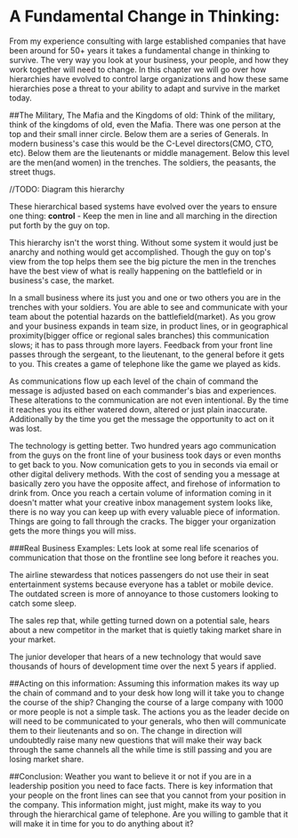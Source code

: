 # A Fundamental Change in Thinking:
From my experience consulting with large established companies that have been around for 50+ years it takes a fundamental change in thinking to survive. The very way you look at your business, your people, and how they work together will need to change. In this chapter we will go over how hierarchies have evolved to control large organizations and how these same hierarchies pose a threat to your ability to adapt and survive in the market today.

##The Military, The Mafia and the Kingdoms of old:
Think of the military, think of the kingdoms of old, even the Mafia. There was one person at the top and their small inner circle. Below them are a series of Generals. In modern business's case this would be the C-Level directors(CMO, CTO, etc). Below them are the lieutenants or middle management. Below this level are the men(and women) in the trenches. The soldiers, the peasants, the street thugs.

//TODO: Diagram this hierarchy

These hierarchical based systems have evolved over the years to ensure one thing: **control** - Keep the men in line and all marching in the direction put forth by the guy on top.

This hierarchy isn't the worst thing. Without some system it would just be anarchy and nothing would get accomplished. Though the guy on top's view from the top helps them see the big picture the men in the trenches have the best view of what is really happening on the battlefield or in business's case, the market.

In a small business where its just you and one or two others you are in the trenches with your soldiers. You are able to see and communicate with your team about the potential hazards on the battlefield(market). As you grow and your business expands in team size, in product lines, or in geographical proximity(bigger office or regional sales branches) this communication slows; it has to pass through more layers. Feedback from your front line passes through the sergeant, to the lieutenant, to the general before it gets to you. This creates a game of telephone like the game we played as kids.

As communications flow up each level of the chain of command the message is adjusted based on each commander's bias and experiences. These alterations to the communication are not even intentional. By the time it reaches you its either watered down, altered or just plain inaccurate. Additionally by the time you get the message the opportunity to act on it was lost.

The technology is getting better. Two hundred years ago communication from the guys on the front line of your business took days or even months to get back to you. Now comunication gets to you in seconds via email or other digital delivery methods. With the cost of sending you a message at basically zero you have the opposite affect, and firehose of information to drink from. Once you reach a certain volume of information coming in it doesn't matter what your creative inbox management system looks like, there is no way you can keep up with every valuable piece of information. Things are going to fall through the cracks. The bigger your organization gets the more things you will miss.

###Real Business Examples:
Lets look at some real life scenarios of communication that those on the frontline see long before it reaches you.

The airline stewardess that notices passengers do not use their in seat entertainment systems because everyone has a tablet or mobile device. The outdated screen is more of annoyance to those customers looking to catch some sleep.

The sales rep that, while getting turned down on a potential sale, hears about a new competitor in the market that is quietly taking market share in your market.

The junior developer that hears of a new technology that would save thousands of hours of development time over the next 5 years if applied.

##Acting on this information:
Assuming this information makes its way up the chain of command and to your desk how long will it take you to change the course of the ship? Changing the course of a large company with 1000 or more people is not a simple task. The actions you as the leader decide on will need to be communicated to your generals, who then will communicate them to their lieutenants and so on. The change in direction will undoubtedly raise many new questions that will make their way back through the same channels all the while time is still passing and you are losing market share.

##Conclusion:
Weather you want to believe it or not if you are in a leadership position you need to face facts. There is key information that your people on the front lines can see that you cannot from your position in the company. This information might, just might, make its way to you through the hierarchical game of telephone. Are you willing to gamble that it will make it in time for you to do anything about it?
